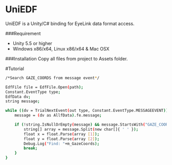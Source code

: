 # UniEDF
UniEDF is a Unity/C# binding for EyeLink data format access.

###Requirement
* Unity 5.5 or higher
* Windows x86/x64, Linux x86/x64 & Mac OSX

###Installation
Copy all files from project to Assets folder.

#Tutorial
``` bash
/*Search GAZE_COORDS from message event*/

EdfFile file = EdfFile.Open(path);
Constant.EventType type;
EdfData dv;
string message;

while ((dv = TrialNextEvent(out type, Constant.EventType.MESSAGEEVENT)) != null) {
    message = (dv as AllfData).fe.message;

    if (!string.IsNullOrEmpty(message) && message.StartsWith("GAZE_COORDS")) {
        string[] array = message.Split(new char[]{ ' ' });
        float x = float.Parse(array [1]);
        float y = float.Parse(array [2]);
        Debug.Log("Find: "+m_GazeCoords);
        break;
    }
}
``` 